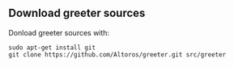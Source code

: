 ## Download greeter sources

Donload greeter sources with:
```
sudo apt-get install git
git clone https://github.com/Altoros/greeter.git src/greeter
```
